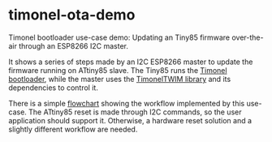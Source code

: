 # timonel-ota-demo #
Timonel bootloader use-case demo: Updating an Tiny85 firmware over-the-air through an ESP8266 I2C master.

It shows a series of steps made by an I2C ESP8266 master to update the firmware running on ATtiny85 slave. The Tiny85 runs the [Timonel bootloader](https://github.com/casanovg/timonel), while the master uses the [TimonelTWIM library](https://github.com/casanovg/Nb_TimonelTwiM) and its dependencies to control it.

There is a simple [flowchart](https://github.com/casanovg/timonel-ota-demo/tree/master/diagrams) showing the workflow implemented by this use-case. The ATtiny85 reset is made through I2C commands, so the user application should support it. Otherwise, a hardware reset solution and a slightly different workflow are needed.
